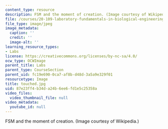 ```yaml
---
content_type: resource
description: FSM and the moment of creation. (Image courtesy of Wikipedia.)
file: /courses/20-109-laboratory-fundamentals-in-biological-engineering-fall-2007/87e23ff4b34da24b6ee6fd1e5c25358a_touched.jpg
file_type: image/jpeg
image_metadata:
  caption: ''
  credit: ''
  image-alt: ''
learning_resource_types:
- Labs
license: https://creativecommons.org/licenses/by-nc-sa/4.0/
ocw_type: OCWImage
parent_title: Labs
parent_type: CourseSection
parent_uid: fc19e690-0ca7-af8b-d48d-3a5a9e329f01
resourcetype: Image
title: touched.jpg
uid: 87e23ff4-b34d-a24b-6ee6-fd1e5c25358a
video_files:
  video_thumbnail_file: null
video_metadata:
  youtube_id: null
---
```

FSM and the moment of creation. (Image courtesy of Wikipedia.)